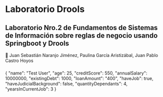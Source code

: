 # Laboratorio Drools 

## Laboratorio Nro.2 de Fundamentos de Sistemas de Información sobre reglas de negocio usando Springboot y Drools

:busts_in_silhouette: Juan Sebastián Naranjo Jiménez, Paulina García Aristizábal, Juan Pablo Castro Hoyos

###

{ "name": "Test User", "age": 25, "creditScore": 550, "annualSalary": 10000000, "existingDebt": 1000, "loanAmount": "400", "haveJob": true, "haveJudicialBackground": false, "quantityDependants": 4, "yearsInCurrentJob": 3 }
